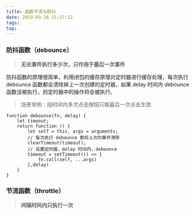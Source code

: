 ```yaml
---
title: 函数节流与防抖
date: 2019-03-26 21:27:12
tags:
top:
---
```






### 防抖函数（debounce）
> **无论事件执行多少次，只作用于最后一次事件**

防抖函数的原理很简单，利用闭包的缓存原理对定时器进行缓存处理，每次执行 debounce 函数都会清除掉上一次创建的定时器，如果 delay 时间内 debounce 函数没被执行，则定时器中的操作将会被执行。

>场景举例：段时间内多次点击按钮只取最后一次点击生效

```
function debounce(fn, delay) {
    let timeout;
    return function () {
        let self = this, args = arguments;
        // 每次执行 debounce 都将上次的事件清除
        clearTimeout(timeout);
        // 设置定时器，delay 时间内，debounce
        timeout = setTimeout(() => {
            fn.call(self, ...args)
        },delay)
    }
}
```

### 节流函数（throttle）
> **间隔时间内只执行一次**